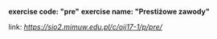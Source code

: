 **exercise code: "pre"**
**exercise name: "Prestiżowe zawody"**

link: *https://sio2.mimuw.edu.pl/c/oij17-1/p/pre/*